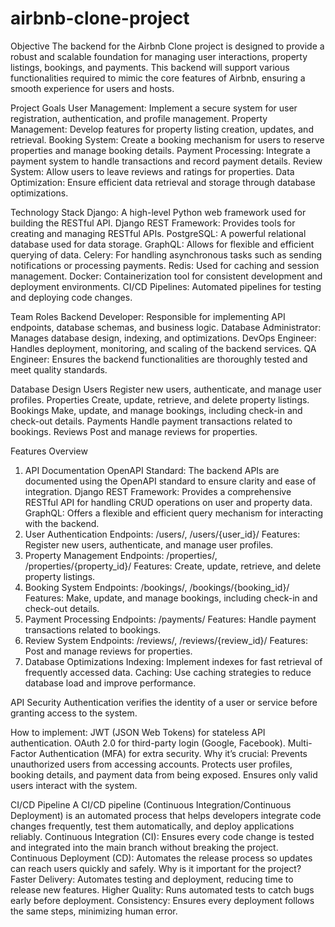 # airbnb-clone-project
Objective
The backend for the Airbnb Clone project is designed to provide a robust and scalable foundation for managing user interactions, property listings, bookings, and payments. This backend will support various functionalities required to mimic the core features of Airbnb, ensuring a smooth experience for users and hosts.

Project Goals
User Management: Implement a secure system for user registration, authentication, and profile management.
Property Management: Develop features for property listing creation, updates, and retrieval.
Booking System: Create a booking mechanism for users to reserve properties and manage booking details.
Payment Processing: Integrate a payment system to handle transactions and record payment details.
Review System: Allow users to leave reviews and ratings for properties.
Data Optimization: Ensure efficient data retrieval and storage through database optimizations.

Technology Stack
Django: A high-level Python web framework used for building the RESTful API.
Django REST Framework: Provides tools for creating and managing RESTful APIs.
PostgreSQL: A powerful relational database used for data storage.
GraphQL: Allows for flexible and efficient querying of data.
Celery: For handling asynchronous tasks such as sending notifications or processing payments.
Redis: Used for caching and session management.
Docker: Containerization tool for consistent development and deployment environments.
CI/CD Pipelines: Automated pipelines for testing and deploying code changes.

Team Roles
Backend Developer: Responsible for implementing API endpoints, database schemas, and business logic.
Database Administrator: Manages database design, indexing, and optimizations.
DevOps Engineer: Handles deployment, monitoring, and scaling of the backend services.
QA Engineer: Ensures the backend functionalities are thoroughly tested and meet quality standards.

Database Design
Users Register new users, authenticate, and manage user profiles.
Properties Create, update, retrieve, and delete property listings.
Bookings Make, update, and manage bookings, including check-in and check-out details.
Payments Handle payment transactions related to bookings.
Reviews Post and manage reviews for properties.

Features Overview
1. API Documentation
OpenAPI Standard: The backend APIs are documented using the OpenAPI standard to ensure clarity and ease of integration.
Django REST Framework: Provides a comprehensive RESTful API for handling CRUD operations on user and property data.
GraphQL: Offers a flexible and efficient query mechanism for interacting with the backend.
2. User Authentication
Endpoints: /users/, /users/{user_id}/
Features: Register new users, authenticate, and manage user profiles.
3. Property Management
Endpoints: /properties/, /properties/{property_id}/
Features: Create, update, retrieve, and delete property listings.
4. Booking System
Endpoints: /bookings/, /bookings/{booking_id}/
Features: Make, update, and manage bookings, including check-in and check-out details.
5. Payment Processing
Endpoints: /payments/
Features: Handle payment transactions related to bookings.
6. Review System
Endpoints: /reviews/, /reviews/{review_id}/
Features: Post and manage reviews for properties.
7. Database Optimizations
Indexing: Implement indexes for fast retrieval of frequently accessed data.
Caching: Use caching strategies to reduce database load and improve performance.

API Security
Authentication verifies the identity of a user or service before granting access to the system.

How to implement:
JWT (JSON Web Tokens) for stateless API authentication.
OAuth 2.0 for third-party login (Google, Facebook).
Multi-Factor Authentication (MFA) for extra security.
Why it’s crucial:
Prevents unauthorized users from accessing accounts.
Protects user profiles, booking details, and payment data from being exposed.
Ensures only valid users interact with the system.

CI/CD Pipeline
A CI/CD pipeline (Continuous Integration/Continuous Deployment) is an automated process that helps developers integrate code changes frequently, test them automatically, and deploy applications reliably.
Continuous Integration (CI): Ensures every code change is tested and integrated into the main branch without breaking the project.
Continuous Deployment (CD): Automates the release process so updates can reach users quickly and safely.
Why is it important for the project?
Faster Delivery: Automates testing and deployment, reducing time to release new features.
Higher Quality: Runs automated tests to catch bugs early before deployment.
Consistency: Ensures every deployment follows the same steps, minimizing human error.
